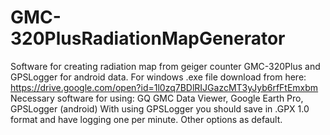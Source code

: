 # GMC-320PlusRadiationMapGenerator
Software for creating radiation map from geiger counter GMC-320Plus and GPSLogger for android data.
For windows .exe file download from here: https://drive.google.com/open?id=1l0zq7BDlRIJGazcMT3yJyb6rfFtEmxbm
Necessary software for using: GQ GMC Data Viewer, Google Earth Pro, GPSLogger (android)
With using GPSLogger you should save in .GPX 1.0 format and have logging one per minute. Other options as default.
